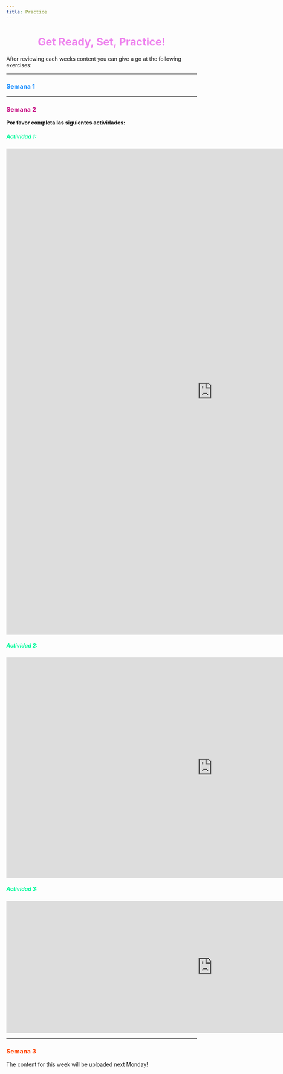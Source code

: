 ```yaml
---
title: Practice
---
```

<style>
h1 {text-align: center;}

</style>

<h1 style="color:Violet">Get Ready, Set, Practice!</h1>

<p>After reviewing each weeks content you can give a go at the following exercises:</p>

<hr>

<h3 lang="es" style="color:DodgerBlue"><strong>Semana 1</strong></h3>


<hr>
<h3 lang="es" style="color:MediumVioletRed"><strong>Semana 2</strong></h3>

<p lang="es"><strong>Por favor completa las siguientes actividades:</strong></p>

<h5 style="color:MediumSpringGreen"><strong>Actividad 1:</strong></h5> 

<iframe src="https://h5p.org/h5p/embed/1240550" width="1090" height="1283" frameborder="0" allowfullscreen="allowfullscreen" allow="geolocation *; microphone *; camera *; midi *; encrypted-media *" title="Crossword"></iframe><script src="https://h5p.org/sites/all/modules/h5p/library/js/h5p-resizer.js" charset="UTF-8"></script>

<h5 style="color:MediumSpringGreen"><strong>Actividad 2:</strong></h5>  

<iframe src="https://h5p.org/h5p/embed/1240556" width="1090" height="582" frameborder="0" allowfullscreen="allowfullscreen" allow="geolocation *; microphone *; camera *; midi *; encrypted-media *" title="Fill in the Blanks 2"></iframe><script src="https://h5p.org/sites/all/modules/h5p/library/js/h5p-resizer.js" charset="UTF-8"></script>


<h5 style="color:MediumSpringGreen"><strong>Actividad 3:</strong></h5>  

<iframe src="https://h5p.org/h5p/embed/1240588" width="1090" height="349" frameborder="0" allowfullscreen="allowfullscreen" allow="geolocation *; microphone *; camera *; midi *; encrypted-media *" title="Speak the Words Set"></iframe><script src="https://h5p.org/sites/all/modules/h5p/library/js/h5p-resizer.js" charset="UTF-8"></script>

<hr>
<h3 lang="es" style="color:OrangeRed"><strong>Semana 3</strong></h3>
<p>The content for this week will be uploaded next Monday!</p>






